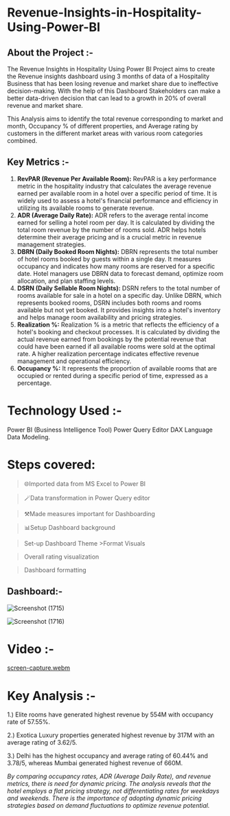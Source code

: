 # Revenue-Insights-in-Hospitality-Using-Power-BI
## About the Project :-
The Revenue Insights in Hospitality Using Power BI  Project aims to create the Revenue insights dashboard using 3 months of data of a Hospitality Business that has been losing revenue and market share due to ineffective decision-making. With the help of this Dashboard Stakeholders can make a better data-driven decision that can lead to a growth in 20% of overall revenue and market share.

This Analysis aims to identify the total revenue corresponding to market and month, Occupancy % of different properties, and Average rating by customers in the different market areas with various room categories combined.
## Key Metrics :-
1. **RevPAR (Revenue Per Available Room):**
   RevPAR is a key performance metric in the hospitality industry that calculates the average revenue earned per available room in a hotel over a specific period of time. It is widely used to assess a hotel's financial performance and efficiency in utilizing its available rooms to generate revenue.
2. **ADR (Average Daily Rate):**
   ADR refers to the average rental income earned for selling a hotel room per day. It is calculated by dividing the total room revenue by the number of rooms sold. ADR helps hotels determine their average pricing and is a crucial metric in revenue management strategies.
3. **DBRN (Daily Booked Room Nights):**
   DBRN represents the total number of hotel rooms booked by guests within a single day. It measures occupancy and indicates how many rooms are reserved for a specific date. Hotel managers use DBRN data to forecast demand, optimize room allocation, and plan staffing levels.
4. **DSRN (Daily Sellable Room Nights):**
   DSRN refers to the total number of rooms available for sale in a hotel on a specific day. Unlike DBRN, which represents booked rooms, DSRN includes both rooms and rooms available but not yet booked. It provides insights into a hotel's inventory and helps manage room availability and pricing strategies.
5. **Realization %:**
   Realization % is a metric that reflects the efficiency of a hotel's booking and checkout processes. It is calculated by dividing the actual revenue earned from bookings by the potential revenue that could have been earned if all available rooms were sold at the optimal rate. A higher realization percentage indicates effective revenue management and operational efficiency.
6. **Occupancy %:**
    It represents the proportion of available rooms that are occupied or rented during a specific period of time,  expressed as a percentage.
# Technology Used :- 
 Power BI (Business Intelligence Tool) Power Query Editor DAX Language Data Modeling.
# Steps covered:
> 🌐Imported data from MS Excel to Power BI

> 🪄Data transformation in Power Query editor

>⚒️Made measures important for Dashboarding

> 📊Setup Dashboard background

 > Set-up Dashboard Theme >Format Visuals

 > Overall rating visualization

> Dashboard formatting
## Dashboard:- 
![Screenshot (1715)](https://github.com/jivanjotk/Revenue-Insights-in-Hospitality-Using-Power-BI/assets/122741477/c39d81ba-c5a4-413a-94a4-bf18f9c45b53)

![Screenshot (1716)](https://github.com/jivanjotk/Revenue-Insights-in-Hospitality-Using-Power-BI/assets/122741477/b866f57d-8189-4372-bd61-7351505827b9)
# Video :- 
[screen-capture.webm](https://github.com/jivanjotk/Revenue-Insights-in-Hospitality-Using-Power-BI/assets/122741477/4dc0ec88-b3b7-4017-992e-b1de582dd6fa)
# Key Analysis :-
1.) Elite rooms have generated highest revenue by 554M with occupancy rate of 57.55%.

2.) Exotica Luxury properties generated highest revenue by 317M with an average rating of 3.62/5.

3.) Delhi has the highest occupancy and average rating of 60.44% and 3.78/5, whereas Mumbai generated highest revenue of 660M.

_By comparing occupancy rates, ADR (Average Daily Rate), and revenue metrics,  there is need  for dynamic pricing.  The analysis reveals that the hotel employs a flat pricing strategy, not differentiating rates for weekdays and weekends. There is the importance of adopting dynamic pricing strategies based on demand fluctuations to optimize revenue potential._





